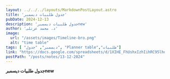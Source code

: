 ```yaml
---
layout: ../../../layouts/MarkdownPostLayout.astro
title: 'جدول طلبيات ديسمبر'
pubDate: 2024-12-13
description: 'جدول طلبيات ديسمبرnew'
author: 'د. محمد عزتلى'
image:
  url: "/assets/images/Timeline-bro.png"
  alt: "time table"
tags: [ "ديسمبر", "جدول", "Planner table","طلبيات"]
link: "https://docs.google.com/spreadsheets/d/1XIHE_FhUshxIzhIihRC95lhq9dZhjihZ/edit?usp=sharing&ouid=106439338913487915657&rtpof=true&sd=true"
postPath: "/posts/notes/13-12-2024"
---
```



**جدول طلبيات ديسمبرnew**